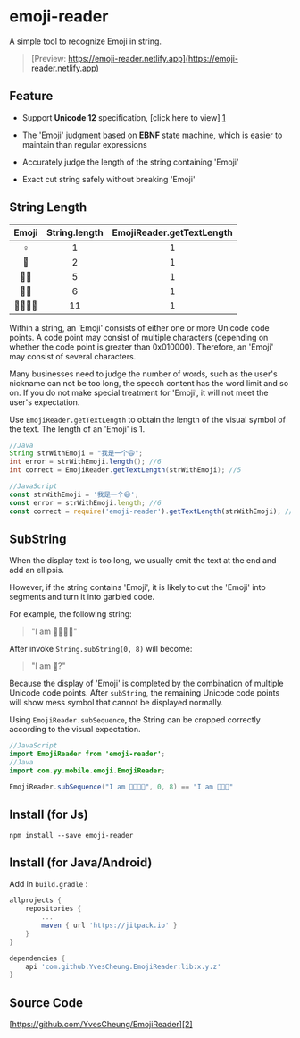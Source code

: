 # emoji-reader

A simple tool to recognize Emoji in string.

> [Preview: https://emoji-reader.netlify.app](https://emoji-reader.netlify.app)

## Feature

- Support **Unicode 12** specification, [click here to view] [1]

- The 'Emoji' judgment based on **EBNF** state machine, which is easier to maintain than regular expressions

- Accurately judge the length of the string containing 'Emoji'

- Exact cut string safely without breaking 'Emoji'

## String Length

| Emoji | String.length | EmojiReader.getTextLength |
| :----:| :----: | :----: |
| ♀ | 1 | 1 |
| 🙂 | 2 | 1 |
|👱‍♂|5|1|
|🏳️‍🌈|6|1|
| 👨‍👩‍👦‍👦 | 11| 1 |

Within a string, an 'Emoji' consists of either one or more Unicode code points. 
A code point may consist of multiple characters (depending on whether the code point is greater than 0x010000).
Therefore, an 'Emoji' may consist of several characters.

Many businesses need to judge the number of words, such as the user's nickname can not be too long, 
the speech content has the word limit and so on. 
If you do not make special treatment for 'Emoji', it will not meet the user's expectation.

Use ``EmojiReader.getTextLength`` to obtain the length of the visual symbol of the text. 
The length of an 'Emoji' is 1.

```java
//Java
String strWithEmoji = "我是一个😃";
int error = strWithEmoji.length(); //6
int correct = EmojiReader.getTextLength(strWithEmoji); //5
```

```javascript
//JavaScript
const strWithEmoji = '我是一个😃';
const error = strWithEmoji.length; //6
const correct = require('emoji-reader').getTextLength(strWithEmoji); //5
```

## SubString

When the display text is too long, we usually omit the text at the end and add an ellipsis.

However, if the string contains 'Emoji', it is likely to cut the 'Emoji' into segments and turn it into garbled code. 

For example, the following string:

> "I am 🙂😐😎💏"

After invoke `String.subString(0, 8)` will become:

> "I am 🙂?"

Because the display of 'Emoji' is completed by the combination of multiple Unicode code points. 
After `subString`, the remaining Unicode code points will show mess symbol that cannot be displayed normally.

Using `EmojiReader.subSequence`, the String can be cropped correctly according to the visual expectation.

```java
//JavaScript
import EmojiReader from 'emoji-reader';
//Java
import com.yy.mobile.emoji.EmojiReader;

EmojiReader.subSequence("I am 🙂😐😎💏", 0, 8) == "I am 🙂😐😎"
```

## Install (for Js)

```
npm install --save emoji-reader
```

## Install (for Java/Android)

Add in `build.gradle` :

```Groovy
allprojects {
    repositories {
        ...
        maven { url 'https://jitpack.io' }
    }
}

dependencies {
    api 'com.github.YvesCheung.EmojiReader:lib:x.y.z'
}
```

## Source Code

[https://github.com/YvesCheung/EmojiReader][2]

  [1]: https://www.unicode.org/reports/tr51/
  [2]: https://github.com/YvesCheung/EmojiReader